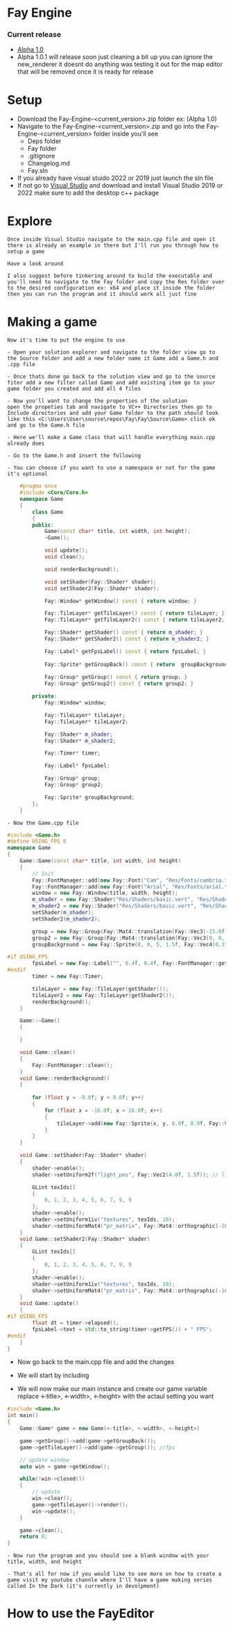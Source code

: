 # Fay Engine

### Current release
 - [Alpha 1.0](https://github.com/Roberto341/Fay-Engine/tree/a.1.0)
- Alpha 1.0.1 will release soon just cleaning a bit up you can ignore the new_renderer it doesnt do anything was testing it out for the map editor that will be removed once it is ready for release
# Setup
- Download the Fay-Engine-<current_version>.zip folder ex: (Alpha 1.0)
- Navigate to the Fay-Engine-<current_version>.zip and go into the Fay-Engine-<current_version> folder inside you'll see
    - Deps folder
    - Fay folder
    - .gitignore
    - Changelog.md
    - Fay.sln
- If you already have visual stuido 2022 or 2019 just launch the sln file
- If not go to [Visual Studio](https://visualstudio.microsoft.com/) and download and install Visual Studio 2019 or 2022 make sure to add the desktop c++ package

# Explore
    Once inside Visual Studio navigate to the main.cpp file and open it there is already an example in there but I'll run you through how to setup a game
   
    Have a look around 

    I also suggest before tinkering around to build the executable and you'll need to navigate to the Fay folder and copy the Res folder over to the desired configuration ex: x64 and place it inside the folder
    then you can run the program and it should work all just fine
# Making a game
    Now it's time to put the engine to use
    
    - Open your solution explorer and navigate to the folder view go to the Source folder and add a new folder name it Game add a Game.h and .cpp file

    - Once thats done go back to the solution view and go to the source fiter add a new filter called Game and add existing item go to your game folder you created and add all 4 files

    - Now you'll want to change the properties of the solution
    open the propeties tab and navigate to VC++ Directories then go to Include directories and add your Game folder to the path should look like this <C:\Users\User\source\repos\Fay\Fay\Source\Game> click ok and go to the Game.h file

    - Here we'll make a Game class that will handle everything main.cpp already does

    - Go to the Game.h and insert the following

    - You can choose if you want to use a namespace or not for the game it's optional

```cpp
    #pragma once
    #include <Core/Core.h>
    namespace Game
    {
        class Game
        {
        public:
	        Game(const char* title, int width, int height);
	        ~Game();

	        void update();
	        void clean();

	        void renderBackground();

	        void setShader(Fay::Shader* shader);
	        void setShader2(Fay::Shader* shader);

	        Fay::Window* getWindow() const { return window; }

	        Fay::TileLayer* getTileLayer() const { return tileLayer; }
	        Fay::TileLayer* getTileLayer2() const { return tileLayer2; }

	        Fay::Shader* getShader() const { return m_shader; }
	        Fay::Shader* getShader2() const { return m_shader2; }

	        Fay::Label* getFpsLabel() const { return fpsLabel; }
            
            Fay::Sprite* getGroupBack() const { return  groupBackground; }
	        
            Fay::Group* getGroup() const { return group; }
	        Fay::Group* getGroup2() const { return group2; }

        private:
	        Fay::Window* window;

	        Fay::TileLayer* tileLayer;
	        Fay::TileLayer* tileLayer2;

	        Fay::Shader* m_shader;
	        Fay::Shader* m_shader2;

	        Fay::Timer* timer;

	        Fay::Label* fpsLabel;

	        Fay::Group* group;
	        Fay::Group* group2;

	        Fay::Sprite* groupBackground;
        };
    }
```
    
    - Now the Game.cpp file

```cpp
#include <Game.h>
#define USING_FPS 0
namespace Game
{
	Game::Game(const char* title, int width, int height)
	{
		// Init
		Fay::FontManager::add(new Fay::Font("Cam", "Res/Fonts/cambria.ttc", 32));
		Fay::FontManager::add(new Fay::Font("Arial", "Res/Fonts/arial.ttf", 32));
		window = new Fay::Window(title, width, height);	
		m_shader = new Fay::Shader("Res/Shaders/basic.vert", "Res/Shaders/basic.frag");	
		m_shader2 = new Fay::Shader("Res/Shaders/basic.vert", "Res/Shaders/basic.frag");
		setShader(m_shader);
		setShader2(m_shader2);

		group = new Fay::Group(Fay::Mat4::translation(Fay::Vec3(-15.8f, 7.0f, 0.0f)));
		group2 = new Fay::Group(Fay::Mat4::translation(Fay::Vec3(0, 0, 0.0f)));
		groupBackground = new Fay::Sprite(0, 0, 5, 1.5f, Fay::Vec4(0.3f, 0.3f, 0.3f, 0.9f));

#if USING_FPS
		fpsLabel = new Fay::Label("", 0.4f, 0.4f, Fay::FontManager::getFont("Cam"), Fay::Vec4(1, 1, 1, 1));
#endif
		timer = new Fay::Timer;

		tileLayer = new Fay::TileLayer(getShader());
		tileLayer2 = new Fay::TileLayer(getShader2());
		renderBackground();
	}

	Game::~Game()
	{

	}

	void Game::clean()
	{
		Fay::FontManager::clean();
	}
	void Game::renderBackground()
	{
		
		for (float y = -9.0f; y < 9.0f; y++)
		{
			for (float x = -16.0f; x < 16.0f; x++)
			{
				tileLayer->add(new Fay::Sprite(x, y, 0.9f, 0.9f, Fay::Vec4(0.2f, 0.5f, 0, 1)));
			}
		}
	}

	void Game::setShader(Fay::Shader* shader)
	{
		shader->enable();
		shader->setUniform2f("light_pos", Fay::Vec2(4.0f, 1.5f)); // lighting

		GLint texIds[]
		{
			0, 1, 2, 3, 4, 5, 6, 7, 9, 9
		};
		shader->enable();
		shader->setUniform1iv("textures", texIds, 10);
		shader->setUniformMat4("pr_matrix", Fay::Mat4::orthographic(-16.0f, 16.0f, -9.0f, 9.0f, -1.0f, 1.0f));
	}
	void Game::setShader2(Fay::Shader* shader)
	{
		GLint texIds[]
		{
			0, 1, 2, 3, 4, 5, 6, 7, 9, 9
		};
		shader->enable();
		shader->setUniform1iv("textures", texIds, 10);
		shader->setUniformMat4("pr_matrix", Fay::Mat4::orthographic(-16.0f, 16.0f, -9.0f, 9.0f, -1.0f, 1.0f));
	}
	void Game::update()
	{
#if USING_FPS
		float dt = timer->elapsed();
		fpsLabel->text = std::to_string(timer->getFPS()) + " FPS";
#endif
	}
}
```

- Now go back to the main.cpp file and add the changes

- We will start by including

- We will now make our main instance and create our game variable replace <-title>, <-width>, <-height> with the actaul setting you want 

```cpp
#include <Game.h>
int main()
{
    Game::Game* game = new Game(<-title>, <-width>, <-height>)

    game->getGroup()->add(game->getGroupBack());
    game->getTileLayer()->add(game->getGroup()); //fps

    // update window
    auto win = game->getWindow();

    while(!win->closed())
    {
        // update
        win->clear();
        game->getTileLayer()->render();
        win->update();
    }

    game->clean();
    return 0;
}
```
    - Now run the program and you should see a blank window with your title, width, and height
    
    - That's all for now if you would like to see more on how to create a game visit my youtube channle where I'll have a game making series called In the Dark (it's currently in devolpment)
# How to use the FayEditor
